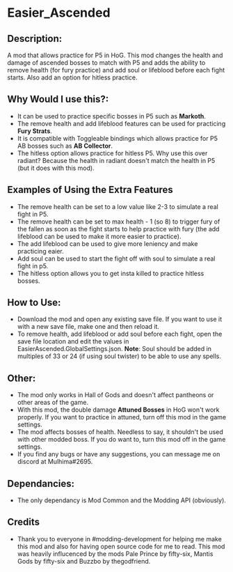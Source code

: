 # Easier_Ascended

## Description:
A mod that allows practice for P5 in HoG. This mod changes the health and damage of ascended bosses to match with P5 and adds the ability to remove health (for fury practice) and add soul or lifeblood before each fight starts. Also add an option for hitless practice.
  
## Why Would I use this?:
- It can be used to practice specific bosses in P5 such as **Markoth**.
- The remove health and add lifeblood features can be used for practicing **Fury Strats**.
- It is compatible with Toggleable bindings which allows practice for P5 AB bosses such as **AB Collector**.
- The hitless option allows practice for hitless P5. Why use this over radiant? Because the health in radiant doesn't match the health in P5 (but it does with this mod). 

## Examples of Using the Extra Features
- The remove health can be set to a low value like 2-3 to simulate a real fight in P5.
- The remove health can be set to max health - 1 (so 8) to trigger fury of the fallen as soon as the fight starts to help practice with fury (the add lifeblood can be used to make it more easier to practice).
- The add lifeblood can be used to give more leniency and make practicing eaier.
- Add soul can be used to start the fight off with soul to simulate a real fight in p5.
- The hitless option allows you to get insta killed to practice hitless bosses. 

## How to Use:
- Download the mod and open any existing save file. If you want to use it with a new save file, make one and then reload it.
- To remove health, add lifeblood or add soul before each fight, open the save file location and edit the values in EasierAscended.GlobalSettings.json. **Note**: Soul should be added in multiples of 33 or 24 (if using soul twister) to be able to use any spells.

## Other:
- The mod only works in Hall of Gods and doesn't affect pantheons or other areas of the game.
- With this mod, the double damage **Attuned Bosses** in HoG won't work properly. If you want to practice in attuned, turn off this mod in the game settings.
- The mod affects bosses of health. Needless to say, it shouldn't be used with other modded boss. If you do want to, turn this mod off in the game settings.
- If you find any bugs or have any suggestions, you can message me on discord at Mulhima#2695.

## Dependancies:
- The only dependancy is Mod Common and the Modding API (obviously).

## Credits
- Thank you to everyone in #modding-development for helping me make this mod and also for having open source code for me to read. This mod was heavily influcenced by the mods Pale Prince by fifty-six, Mantis Gods by fifty-six and Buzzbo by thegodfriend.

